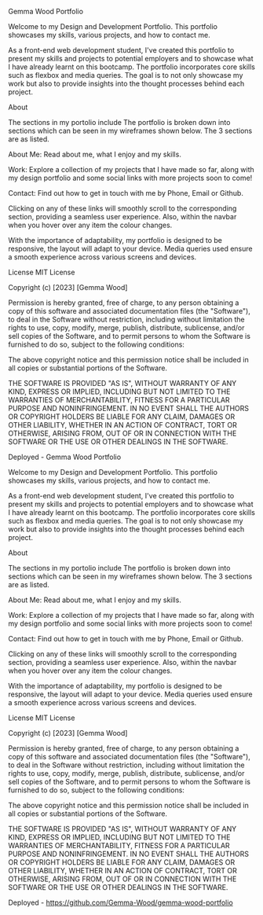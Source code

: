 Gemma Wood Portfolio

Welcome to my Design and Development Portfolio. This portfolio showcases my skills, various projects, and how to contact me.

As a front-end web development student, I've created this portfolio to present my skills and projects to potential employers and to showcase what I have already learnt on this bootcamp. The portfolio incorporates core skills such as flexbox and media queries. The goal is to not only showcase my work but also to provide insights into the thought processes behind each project.

About

The sections in my portolio include The portfolio is broken down into sections which can be seen in my wireframes shown below. The 3 sections are as listed.

About Me: Read about me, what I enjoy and my skills.

Work: Explore a collection of my projects that I have made so far, along with my design portfolio and some social links with more projects soon to come!

Contact: Find out how to get in touch with me by Phone, Email or Github.

Clicking on any of these links will smoothly scroll to the corresponding section, providing a seamless user experience. Also, within the navbar when you hover over any item the colour changes.

With the importance of adaptability, my portfolio is designed to be responsive, the layout will adapt to your device. Media queries used ensure a smooth experience across various screens and devices.

License MIT License

Copyright (c) [2023] [Gemma Wood]

Permission is hereby granted, free of charge, to any person obtaining a copy of this software and associated documentation files (the "Software"), to deal in the Software without restriction, including without limitation the rights to use, copy, modify, merge, publish, distribute, sublicense, and/or sell copies of the Software, and to permit persons to whom the Software is furnished to do so, subject to the following conditions:

The above copyright notice and this permission notice shall be included in all copies or substantial portions of the Software.

THE SOFTWARE IS PROVIDED "AS IS", WITHOUT WARRANTY OF ANY KIND, EXPRESS OR IMPLIED, INCLUDING BUT NOT LIMITED TO THE WARRANTIES OF MERCHANTABILITY, FITNESS FOR A PARTICULAR PURPOSE AND NONINFRINGEMENT. IN NO EVENT SHALL THE AUTHORS OR COPYRIGHT HOLDERS BE LIABLE FOR ANY CLAIM, DAMAGES OR OTHER LIABILITY, WHETHER IN AN ACTION OF CONTRACT, TORT OR OTHERWISE, ARISING FROM, OUT OF OR IN CONNECTION WITH THE SOFTWARE OR THE USE OR OTHER DEALINGS IN THE SOFTWARE.

Deployed - Gemma Wood Portfolio

Welcome to my Design and Development Portfolio. This portfolio showcases my skills, various projects, and how to contact me.

As a front-end web development student, I've created this portfolio to present my skills and projects to potential employers and to showcase what I have already learnt on this bootcamp. The portfolio incorporates core skills such as flexbox and media queries. The goal is to not only showcase my work but also to provide insights into the thought processes behind each project.

About

The sections in my portolio include The portfolio is broken down into sections which can be seen in my wireframes shown below. The 3 sections are as listed.

About Me: Read about me, what I enjoy and my skills.

Work: Explore a collection of my projects that I have made so far, along with my design portfolio and some social links with more projects soon to come!

Contact: Find out how to get in touch with me by Phone, Email or Github.

Clicking on any of these links will smoothly scroll to the corresponding section, providing a seamless user experience. Also, within the navbar when you hover over any item the colour changes.

With the importance of adaptability, my portfolio is designed to be responsive, the layout will adapt to your device. Media queries used ensure a smooth experience across various screens and devices.

License MIT License

Copyright (c) [2023] [Gemma Wood]

Permission is hereby granted, free of charge, to any person obtaining a copy of this software and associated documentation files (the "Software"), to deal in the Software without restriction, including without limitation the rights to use, copy, modify, merge, publish, distribute, sublicense, and/or sell copies of the Software, and to permit persons to whom the Software is furnished to do so, subject to the following conditions:

The above copyright notice and this permission notice shall be included in all copies or substantial portions of the Software.

THE SOFTWARE IS PROVIDED "AS IS", WITHOUT WARRANTY OF ANY KIND, EXPRESS OR IMPLIED, INCLUDING BUT NOT LIMITED TO THE WARRANTIES OF MERCHANTABILITY, FITNESS FOR A PARTICULAR PURPOSE AND NONINFRINGEMENT. IN NO EVENT SHALL THE AUTHORS OR COPYRIGHT HOLDERS BE LIABLE FOR ANY CLAIM, DAMAGES OR OTHER LIABILITY, WHETHER IN AN ACTION OF CONTRACT, TORT OR OTHERWISE, ARISING FROM, OUT OF OR IN CONNECTION WITH THE SOFTWARE OR THE USE OR OTHER DEALINGS IN THE SOFTWARE.

Deployed - https://github.com/Gemma-Wood/gemma-wood-portfolio
